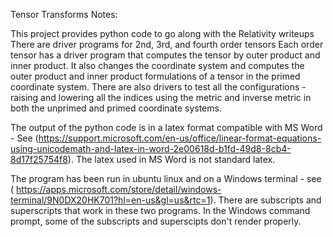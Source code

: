 Tensor Transforms Notes:

This project provides python code to go 
along with the Relativity writeups
There are driver programs for 2nd, 3rd, and fourth order tensors
Each order tensor has a driver program that computes the tensor by 
outer product and inner product. It also changes the coordinate system 
and computes the outer product and inner product formulations of a tensor
in the primed coordinate system. There are also drivers to test all the 
configurations - raising and lowering all the indices using the metric and
inverse metric in both the unprimed and primed coordinate systems.

The output of the python code is in a latex format compatible with MS Word - 
See (https://support.microsoft.com/en-us/office/linear-format-equations-using-unicodemath-and-latex-in-word-2e00618d-b1fd-49d8-8cb4-8d17f25754f8). 
The latex used in MS Word is not standard latex. 

The program has been run in ubuntu linux and on a Windows terminal - see ( https://apps.microsoft.com/store/detail/windows-terminal/9N0DX20HK701?hl=en-us&gl=us&rtc=1). There are subscripts and superscripts that work in these two programs.
In the Windows command prompt, some of the subscripts and superscipts don't render properly.
